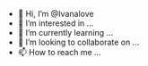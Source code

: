 - 👋 Hi, I’m @Ivanalove
- 👀 I’m interested in ...
- 🌱 I’m currently learning ...
- 💞️ I’m looking to collaborate on ...
- 📫 How to reach me ...

<!---
Ivanalove/Ivanalove is a ✨ special ✨ repository because its `README.md` (this file) appears on your GitHub profile.
You can click the Preview link to take a look at your changes.
--->
